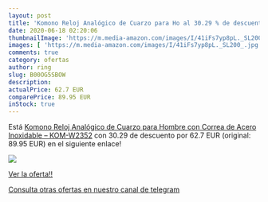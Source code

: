 ```yaml
---
layout: post
title: 'Komono Reloj Analógico de Cuarzo para Ho al 30.29 % de descuento'
date: 2020-06-18 02:20:06
thumbnailImage: 'https://m.media-amazon.com/images/I/41iFs7yp8pL._SL200_.jpg'
images: [ 'https://m.media-amazon.com/images/I/41iFs7yp8pL._SL200_.jpg' ]
comments: true
category: ofertas
author: ring
slug: B00OG5SBOW
description:
actualPrice: 62.7 EUR
comparePrice: 89.95 EUR
inStock: true
---
```


Está [Komono Reloj Analógico de Cuarzo para Hombre con Correa de Acero Inoxidable – KOM-W2352](https://www.amazon.com/dp/B00OG5SBOW/?tag=redken08-20) con 30.29 de descuento por 62.7 EUR (original: 89.95 EUR) en el siguiente enlace!

[![](https://m.media-amazon.com/images/I/41iFs7yp8pL._SL200_.jpg)](https://www.amazon.com/dp/B00OG5SBOW/?tag=redken08-20)

[Ver la oferta!!](https://www.amazon.com/dp/B00OG5SBOW/?tag=redken08-20)

[Consulta otras ofertas en nuestro canal de telegram](https://t.me/s/ofertas25)
